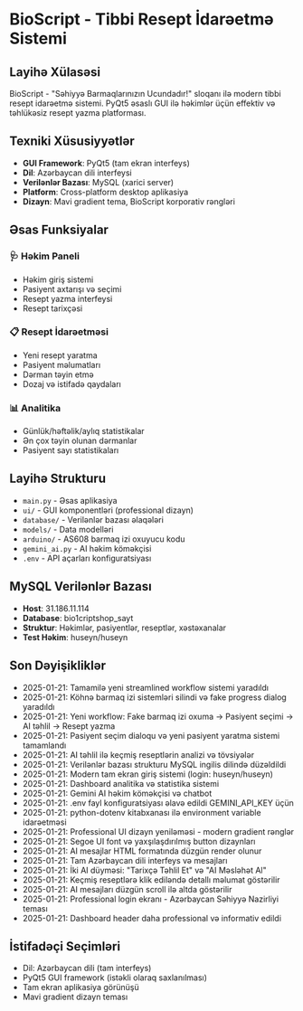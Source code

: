 # BioScript - Tibbi Resept İdarəetmə Sistemi

## Layihə Xülasəsi
BioScript - "Səhiyyə Barmaqlarınızın Ucundadır!" sloqanı ilə modern tibbi resept idarəetmə sistemi. PyQt5 əsaslı GUI ilə həkimlər üçün effektiv və təhlükəsiz resept yazma platforması.

## Texniki Xüsusiyyətlər
- **GUI Framework**: PyQt5 (tam ekran interfeys)
- **Dil**: Azərbaycan dili interfeysi
- **Verilənlər Bazası**: MySQL (xarici server)
- **Platform**: Cross-platform desktop aplikasiya
- **Dizayn**: Mavi gradient tema, BioScript korporativ rəngləri

## Əsas Funksiyalar

### 🩺 Həkim Paneli
- Həkim giriş sistemi
- Pasiyent axtarışı və seçimi
- Resept yazma interfeysi
- Resept tarixçəsi

### 📋 Resept İdarəetməsi
- Yeni resept yaratma
- Pasiyent məlumatları
- Dərman təyin etmə
- Dozaj və istifadə qaydaları

### 📊 Analitika
- Günlük/həftəlik/aylıq statistikalar
- Ən çox təyin olunan dərmanlar
- Pasiyent sayı statistikaları

## Layihə Strukturu
- `main.py` - Əsas aplikasiya
- `ui/` - GUI komponentləri (professional dizayn)
- `database/` - Verilənlər bazası əlaqələri
- `models/` - Data modelləri
- `arduino/` - AS608 barmaq izi oxuyucu kodu
- `gemini_ai.py` - AI həkim köməkçisi
- `.env` - API açarları konfiguratsiyası

## MySQL Verilənlər Bazası
- **Host**: 31.186.11.114
- **Database**: bio1criptshop_sayt
- **Struktur**: Həkimlər, pasiyentlər, reseptlər, xəstəxanalar
- **Test Həkim**: huseyn/huseyn

## Son Dəyişikliklər
- 2025-01-21: Tamamilə yeni streamlined workflow sistemi yaradıldı
- 2025-01-21: Köhnə barmaq izi sistemləri silindi və fake progress dialog yaradıldı
- 2025-01-21: Yeni workflow: Fake barmaq izi oxuma → Pasiyent seçimi → AI təhlil → Resept yazma
- 2025-01-21: Pasiyent seçim dialoqu və yeni pasiyent yaratma sistemi tamamlandı
- 2025-01-21: AI təhlil ilə keçmiş reseptlərin analizi və tövsiyələr
- 2025-01-21: Verilənlər bazası strukturu MySQL ingilis dilində düzəldildi
- 2025-01-21: Modern tam ekran giriş sistemi (login: huseyn/huseyn)
- 2025-01-21: Dashboard analitika və statistika sistemi
- 2025-01-21: Gemini AI həkim köməkçisi və chatbot
- 2025-01-21: .env fayl konfiguratsiyası əlavə edildi GEMINI_API_KEY üçün
- 2025-01-21: python-dotenv kitabxanası ilə environment variable idarəetməsi
- 2025-01-21: Professional UI dizayn yeniləməsi - modern gradient rənglər
- 2025-01-21: Segoe UI font və yaxşılaşdırılmış button dizaynları
- 2025-01-21: AI mesajlar HTML formatında düzgün render olunur
- 2025-01-21: Tam Azərbaycan dili interfeys və mesajları
- 2025-01-21: İki AI düyməsi: "Tarixçə Təhlil Et" və "AI Məsləhət Al" 
- 2025-01-21: Keçmiş reseptlərə klik ediləndə detallı məlumat göstərilir
- 2025-01-21: AI mesajları düzgün scroll ilə altda göstərilir
- 2025-01-21: Professional login ekranı - Azərbaycan Səhiyyə Nazirliyi teması
- 2025-01-21: Dashboard header daha professional və informativ edildi

## İstifadəçi Seçimləri
- Dil: Azərbaycan dili (tam interfeys)
- PyQt5 GUI framework (istəkli olaraq saxlanılması)
- Tam ekran aplikasiya görünüşü
- Mavi gradient dizayn teması